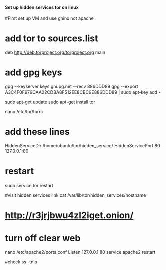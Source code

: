 #### Set up hidden services tor on linux  

#First  set up VM and use gninx not apache 

# add tor to sources.list
deb http://deb.torproject.org/torproject.org <DISTRIBUTION> main

# add gpg keys
gpg --keyserver keys.gnupg.net --recv 886DDD89
gpg --export A3C4F0F979CAA22CDBA8F512EE8CBC9E886DDD89 | sudo apt-key add -

sudo apt-get update
sudo apt-get install tor

nano /etc/tor/torrc 
# add these lines
HiddenServiceDir /home/ubuntu/tor/hidden_service/
HiddenServicePort 80 127.0.0.1:80

# restart 
sudo service tor restart 

#visit hidden services link
cat /var/lib/tor/hidden_services/hostname
# http://r3jrjbwu4zl2iget.onion/

# turn off clear web 
nano /etc/apache2/ports.conf 
Listen 127.0.0.1:80
service apache2 restart 

#check 
ss -tnlp
